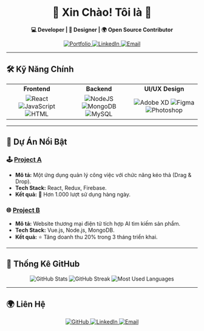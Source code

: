 <!-- Tiêu đề -->
<h1 align="center">🎉 Xin Chào! Tôi là <Your Name> 👋</h1>

<!-- Mô tả ngắn -->
<p align="center">
  <b>💻 Developer | 🎨 Designer | 🌍 Open Source Contributor</b>
</p>

<!-- Nút tương tác -->
<p align="center">
  <a href="https://yourportfolio.com" target="_blank">
    <img src="https://img.shields.io/badge/🌐 Portfolio-Visit-blue?style=for-the-badge" alt="Portfolio">
  </a>
  <a href="https://linkedin.com/in/yourname" target="_blank">
    <img src="https://img.shields.io/badge/🔗 LinkedIn-Connect-lightblue?style=for-the-badge" alt="LinkedIn">
  </a>
  <a href="mailto:yourname@email.com" target="_blank">
    <img src="https://img.shields.io/badge/📧 Email-Me-red?style=for-the-badge" alt="Email">
  </a>
</p>

---

## 🛠️ **Kỹ Năng Chính**
<table>
  <tr>
    <td align="center"><b>Frontend</b></td>
    <td align="center"><b>Backend</b></td>
    <td align="center"><b>UI/UX Design</b></td>
  </tr>
  <tr>
    <td align="center">
      <img src="https://img.icons8.com/color/48/000000/react-native.png" alt="React"/>
      <img src="https://img.icons8.com/color/48/000000/javascript.png" alt="JavaScript"/>
      <img src="https://img.icons8.com/color/48/000000/html-5.png" alt="HTML"/>
    </td>
    <td align="center">
      <img src="https://img.icons8.com/color/48/000000/nodejs.png" alt="NodeJS"/>
      <img src="https://img.icons8.com/color/48/000000/mongodb.png" alt="MongoDB"/>
      <img src="https://img.icons8.com/color/48/000000/mysql-logo.png" alt="MySQL"/>
    </td>
    <td align="center">
      <img src="https://img.icons8.com/color/48/000000/adobe-xd.png" alt="Adobe XD"/>
      <img src="https://img.icons8.com/color/48/000000/figma.png" alt="Figma"/>
      <img src="https://img.icons8.com/color/48/000000/photoshop.png" alt="Photoshop"/>
    </td>
  </tr>
</table>

---

## 📌 **Dự Án Nổi Bật**
### 🕹️ [**Project A**](https://github.com/yourname/project-a)
- **Mô tả:** Một ứng dụng quản lý công việc với chức năng kéo thả (Drag & Drop).
- **Tech Stack:** React, Redux, Firebase.
- **Kết quả:** 🚀 Hơn 1.000 lượt sử dụng hàng ngày.

### 🌐 [**Project B**](https://github.com/yourname/project-b)
- **Mô tả:** Website thương mại điện tử tích hợp AI tìm kiếm sản phẩm.
- **Tech Stack:** Vue.js, Node.js, MongoDB.
- **Kết quả:** ⭐ Tăng doanh thu 20% trong 3 tháng triển khai.

---

## 🌈 **Thống Kê GitHub**
<div align="center">
  <img src="https://github-readme-stats.vercel.app/api?username=yourusername&show_icons=true&theme=tokyonight" alt="GitHub Stats">
  <img src="https://github-readme-streak-stats.herokuapp.com/?user=yourusername&theme=tokyonight" alt="GitHub Streak">
  <img src="https://github-readme-stats.vercel.app/api/top-langs/?username=yourusername&layout=compact&theme=tokyonight" alt="Most Used Languages">
</div>

---

## 🌍 **Liên Hệ**
<p align="center">
  <a href="https://github.com/yourusername" target="_blank">
    <img src="https://img.shields.io/github/followers/yourusername?label=GitHub&style=social" alt="GitHub">
  </a>
  <a href="https://linkedin.com/in/yourname" target="_blank">
    <img src="https://img.shields.io/badge/LinkedIn-Follow-blue?style=social" alt="LinkedIn">
  </a>
  <a href="mailto:yourname@email.com" target="_blank">
    <img src="https://img.shields.io/badge/Email-Contact-red?style=social" alt="Email">
  </a>
</p>
